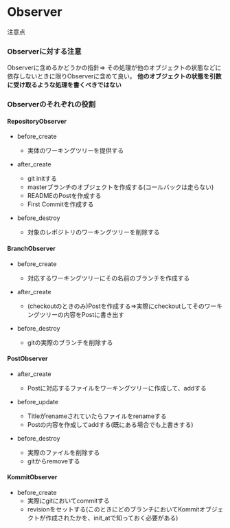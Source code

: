 # Observer
注意点

### Observerに対する注意
Observerに含めるかどうかの指針=> その処理が他のオブジェクトの状態などに依存しないときに限りObserverに含めて良い。 **他のオブジェクトの状態を引数に受け取るような処理を書くべきではない**

### Observerのそれぞれの役割

#### RepositoryObserver
* before_create  
  * 実体のワーキングツリーを提供する

* after_create
  * git initする
  * masterブランチのオブジェクトを作成する(コールバックは走らない)
  * READMEのPostを作成する
  * First Commitを作成する

* before_destroy
  * 対象のレポジトリのワーキングツリーを削除する
  
  
#### BranchObserver
* before_create
	* 対応するワーキングツリーにその名前のブランチを作成する
* after_create
	* (checkoutのときのみ)Postを作成する=>実際にcheckoutしてそのワーキングツリーの内容をPostに書き出す

* before_destroy
	* gitの実際のブランチを削除する

#### PostObserver
* after_create
	* Postに対応するファイルをワーキングツリーに作成して、addする

* before_update
	* Titleがrenameされていたらファイルをrenameする
	* Postの内容を作成してaddする(既にある場合でも上書きする)

* before_destroy
	* 実際のファイルを削除する
	* gitからremoveする

#### KommitObserver
* before_create
	* 実際にgitにおいてcommitする
	* revisionをセットする(このときにどのブランチにおいてKommitオブジェクトが作成されたかを、init_atで知っておく必要がある)

  
  



